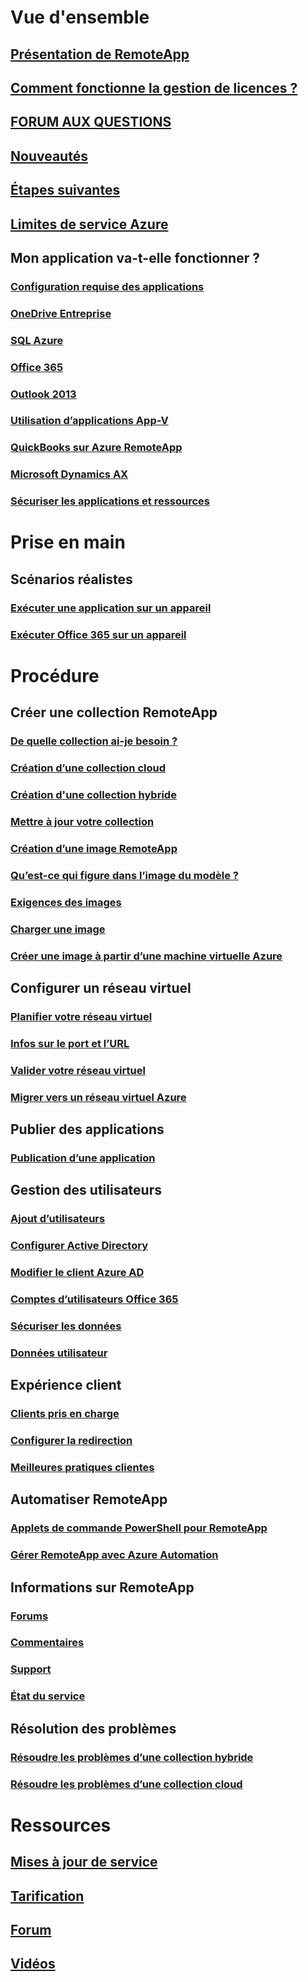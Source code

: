 # Vue d'ensemble
## [Présentation de RemoteApp](remoteapp-whatis.md)
## [Comment fonctionne la gestion de licences ?](remoteapp-licensing.md)
## [FORUM AUX QUESTIONS](remoteapp-faq.md)
## [Nouveautés](remoteapp-whatsnew.md)
## [Étapes suivantes](remoteapp-roadmap.md)
## [Limites de service Azure](../azure-subscription-service-limits.md)
## Mon application va-t-elle fonctionner ?
### [Configuration requise des applications](remoteapp-appreqs.md)
### [OneDrive Entreprise](remoteapp-onedrive.md)
### [SQL Azure](remoteapp-sql.md)
### [Office 365](remoteapp-o365.md)
### [Outlook 2013](remoteapp-outlook.md)
### [Utilisation d’applications App-V](remoteapp-appv.md)
### [QuickBooks sur Azure RemoteApp](remoteapp-quickbooks.md)
### [Microsoft Dynamics AX](https://mbs.microsoft.com/customersource/global/ax/learning/documentation/msdax2012r3azremappprg)
### [Sécuriser les applications et ressources](remoteapp-secure.md)


# Prise en main
## Scénarios réalistes
### [Exécuter une application sur un appareil](remoteapp-anyapp.md)
### [Exécuter Office 365 sur un appareil](remoteapp-tutorial-o365anywhere.md)

# Procédure

## Créer une collection RemoteApp
### [De quelle collection ai-je besoin ?](remoteapp-collections.md)
### [Création d’une collection cloud](remoteapp-create-cloud-deployment.md)
### [Création d'une collection hybride](remoteapp-create-hybrid-deployment.md)
### [Mettre à jour votre collection](remoteapp-update.md)
### [Création d’une image RemoteApp](remoteapp-imageoptions.md)
### [Qu’est-ce qui figure dans l’image du modèle ?](remoteapp-images.md)
### [Exigences des images](remoteapp-imagereqs.md)
### [Charger une image](remoteapp-uploadimage.md)
### [Créer une image à partir d’une machine virtuelle Azure](remoteapp-image-on-azurevm.md)
## Configurer un réseau virtuel
### [Planifier votre réseau virtuel](remoteapp-planvnet.md)
### [Infos sur le port et l’URL](remoteapp-ports.md)
### [Valider votre réseau virtuel](remoteapp-vnet.md)
### [Migrer vers un réseau virtuel Azure](remoteapp-migratevnet.md)
## Publier des applications
### [Publication d’une application](remoteapp-publish.md)
## Gestion des utilisateurs
### [Ajout d’utilisateurs](remoteapp-user.md)
### [Configurer Active Directory](remoteapp-ad.md)
### [Modifier le client Azure AD](remoteapp-changetenant.md)
### [Comptes d’utilisateurs Office 365](remoteapp-o365user.md)
### [Sécuriser les données](remoteapp-secureaccess.md)
### [Données utilisateur](remoteapp-upd.md)
## Expérience client
### [Clients pris en charge](remoteapp-clients.md)
### [Configurer la redirection](remoteapp-redirection.md)
### [Meilleures pratiques clientes](remoteapp-clientbestpractices.md)
## Automatiser RemoteApp
### [Applets de commande PowerShell pour RemoteApp](remoteapp-tutorial-arawithpowershell.md)
### [Gérer RemoteApp avec Azure Automation](automation-manage-remote-app.md)
## Informations sur RemoteApp
### [Forums](http://feedback.azure.com/forums/247748-azure-remoteapp)
### [Commentaires](http://feedback.azure.com/forums/247748-azure-remoteapp)
### [Support](https://azure.microsoft.com/support/plans/)
### [État du service](https://azure.microsoft.com/status/)
## Résolution des problèmes
### [Résoudre les problèmes d’une collection hybride](remoteapp-hybridtrouble.md)
### [Résoudre les problèmes d’une collection cloud](remoteapp-cloudtrouble.md)

# Ressources
## [Mises à jour de service](https://azure.microsoft.com/updates/?product=remoteapp)
## [Tarification](https://azure.microsoft.com/pricing/details/remoteapp/)
## [Forum](https://social.msdn.microsoft.com/Forums/home?forum=AzureRemoteApp)
## [Vidéos](https://azure.microsoft.com/documentation/videos/index/?services=remoteapp)


<!--HONumber=Nov16_HO4-->


